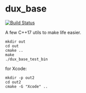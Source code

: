 # dux_base

[![Build Status](https://api.travis-ci.org/jyaif/dux_base.svg)](https://travis-ci.org/jyaif/dux_base)

A few C++17 utils to make life easier.

```
mkdir out
cd out
cmake ..
make
./dux_base_test_bin
```

for Xcode:
```
mkdir -p out2
cd out2
cmake -G "Xcode" ..
```
